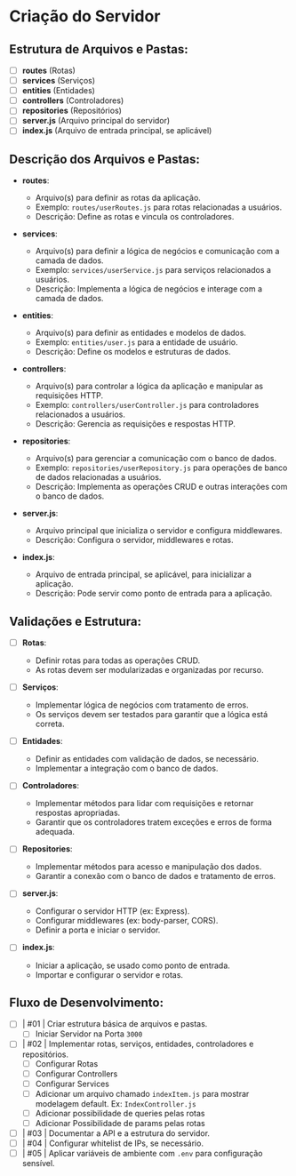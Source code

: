 # Criação do Servidor

## Estrutura de Arquivos e Pastas:

- [ ] **routes** (Rotas)
- [ ] **services** (Serviços)
- [ ] **entities** (Entidades)
- [ ] **controllers** (Controladores)
- [ ] **repositories** (Repositórios)
- [ ] **server.js** (Arquivo principal do servidor)
- [ ] **index.js** (Arquivo de entrada principal, se aplicável)

## Descrição dos Arquivos e Pastas:

- **routes**:

  - Arquivo(s) para definir as rotas da aplicação.
  - Exemplo: `routes/userRoutes.js` para rotas relacionadas a usuários.
  - Descrição: Define as rotas e vincula os controladores.

- **services**:

  - Arquivo(s) para definir a lógica de negócios e comunicação com a camada de dados.
  - Exemplo: `services/userService.js` para serviços relacionados a usuários.
  - Descrição: Implementa a lógica de negócios e interage com a camada de dados.

- **entities**:

  - Arquivo(s) para definir as entidades e modelos de dados.
  - Exemplo: `entities/user.js` para a entidade de usuário.
  - Descrição: Define os modelos e estruturas de dados.

- **controllers**:

  - Arquivo(s) para controlar a lógica da aplicação e manipular as requisições HTTP.
  - Exemplo: `controllers/userController.js` para controladores relacionados a usuários.
  - Descrição: Gerencia as requisições e respostas HTTP.

- **repositories**:

  - Arquivo(s) para gerenciar a comunicação com o banco de dados.
  - Exemplo: `repositories/userRepository.js` para operações de banco de dados relacionadas a usuários.
  - Descrição: Implementa as operações CRUD e outras interações com o banco de dados.

- **server.js**:

  - Arquivo principal que inicializa o servidor e configura middlewares.
  - Descrição: Configura o servidor, middlewares e rotas.

- **index.js**:
  - Arquivo de entrada principal, se aplicável, para inicializar a aplicação.
  - Descrição: Pode servir como ponto de entrada para a aplicação.

## Validações e Estrutura:

- [ ] **Rotas**:

  - Definir rotas para todas as operações CRUD.
  - As rotas devem ser modularizadas e organizadas por recurso.

- [ ] **Serviços**:

  - Implementar lógica de negócios com tratamento de erros.
  - Os serviços devem ser testados para garantir que a lógica está correta.

- [ ] **Entidades**:

  - Definir as entidades com validação de dados, se necessário.
  - Implementar a integração com o banco de dados.

- [ ] **Controladores**:

  - Implementar métodos para lidar com requisições e retornar respostas apropriadas.
  - Garantir que os controladores tratem exceções e erros de forma adequada.

- [ ] **Repositories**:

  - Implementar métodos para acesso e manipulação dos dados.
  - Garantir a conexão com o banco de dados e tratamento de erros.

- [ ] **server.js**:

  - Configurar o servidor HTTP (ex: Express).
  - Configurar middlewares (ex: body-parser, CORS).
  - Definir a porta e iniciar o servidor.

- [ ] **index.js**:
  - Iniciar a aplicação, se usado como ponto de entrada.
  - Importar e configurar o servidor e rotas.

## Fluxo de Desenvolvimento:

- [ ] | #01 | Criar estrutura básica de arquivos e pastas.
  - [ ] Iniciar Servidor na Porta `3000`
- [ ] | #02 | Implementar rotas, serviços, entidades, controladores e repositórios.
  - [ ] Configurar Rotas
  - [ ] Configurar Controllers
  - [ ] Configurar Services
  - [ ] Adicionar um arquivo chamado `indexItem.js` para mostrar modelagem default. Ex: `IndexController.js`
  - [ ] Adicionar possibilidade de queries pelas rotas
  - [ ] Adicionar Possibilidade de params pelas rotas
- [ ] | #03 | Documentar a API e a estrutura do servidor.
- [ ] | #04 | Configurar whitelist de IPs, se necessário.
- [ ] | #05 | Aplicar variáveis de ambiente com `.env` para configuração sensível.
